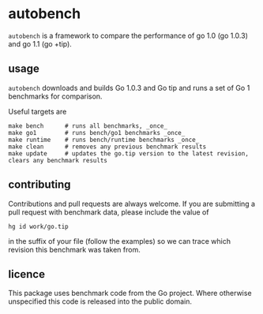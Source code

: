 autobench
=========

`autobench` is a framework to compare the performance of go 1.0 (go 1.0.3) and go 1.1 (go +tip).

usage
-----

`autobench` downloads and builds Go 1.0.3 and Go tip and runs a set of Go 1 benchmarks for comparison.

Useful targets are
	
    make bench		# runs all benchmarks, _once_
    make go1 		# runs bench/go1 benchmarks _once_
    make runtime 	# runs bench/runtime benchmarks _once_
    make clean 		# removes any previous benchmark results
    make update		# updates the go.tip version to the latest revision, clears any benchmark results

contributing
------------

Contributions and pull requests are always welcome. If you are submitting a pull request with benchmark data, please include the value of

    hg id work/go.tip

in the suffix of your file (follow the examples) so we can trace which revision this benchmark was taken from.

licence
-------

This package uses benchmark code from the Go project. Where otherwise unspecified this code is released into the public domain.
